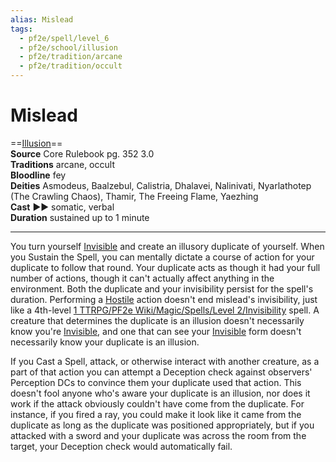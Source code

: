 ```yaml
---
alias: Mislead
tags:
  - pf2e/spell/level_6
  - pf2e/school/illusion
  - pf2e/tradition/arcane
  - pf2e/tradition/occult
---
```


# Mislead

==[Illusion](Illusion.md)==  
__Source__ Core Rulebook pg. 352 3.0  
**Traditions** arcane, occult  
**Bloodline** fey  
**Deities** Asmodeus, Baalzebul, Calistria, Dhalavei, Nalinivati, Nyarlathotep (The Crawling Chaos), Thamir, The Freeing Flame, Yaezhing  
**Cast** ►► somatic, verbal  
**Duration** sustained up to 1 minute

---

You turn yourself [Invisible](Invisible.md) and create an illusory duplicate of yourself. When you Sustain the Spell, you can mentally dictate a course of action for your duplicate to follow that round. Your duplicate acts as though it had your full number of actions, though it can't actually affect anything in the environment. Both the duplicate and your invisibility persist for the spell's duration. Performing a [Hostile](Hostile.md) action doesn't end mislead's invisibility, just like a 4th-level [1 TTRPG/PF2e Wiki/Magic/Spells/Level 2/Invisibility](1%20TTRPG/PF2e%20Wiki/Magic/Spells/Level%202/Invisibility) spell. A creature that determines the duplicate is an illusion doesn't necessarily know you're [Invisible](Invisible.md), and one that can see your [Invisible](Invisible.md) form doesn't necessarily know your duplicate is an illusion.

If you Cast a Spell, attack, or otherwise interact with another creature, as a part of that action you can attempt a Deception check against observers' Perception DCs to convince them your duplicate used that action. This doesn't fool anyone who's aware your duplicate is an illusion, nor does it work if the attack obviously couldn't have come from the duplicate. For instance, if you fired a ray, you could make it look like it came from the duplicate as long as the duplicate was positioned appropriately, but if you attacked with a sword and your duplicate was across the room from the target, your Deception check would automatically fail.
